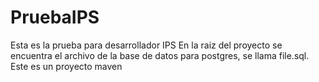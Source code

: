 # PruebaIPS

Esta es la prueba para desarrollador IPS
En la raiz del proyecto se encuentra el archivo de la base de datos para postgres, se llama file.sql. Este es un proyecto maven
